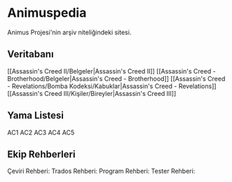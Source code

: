 # Animuspedia
Animus Projesi'nin arşiv niteliğindeki sitesi.

## Veritabanı
[[Assassin's Creed II/Belgeler|Assassin's Creed II]]
[[Assassin's Creed - Brotherhood/Belgeler|Assassin's Creed - Brotherhood]]
[[Assassin's Creed - Revelations/Bomba Kodeksi/Kabuklar|Assassin's Creed - Revelations]]
[[Assassin's Creed III/Kişiler/Bireyler|Assassin's Creed III]]

## Yama Listesi
AC1
AC2
AC3
AC4
AC5

## Ekip Rehberleri
Çeviri Rehberi:
Trados Rehberi:
Program Rehberi:
Tester Rehberi: